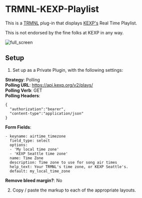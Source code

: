 # TRMNL-KEXP-Playlist

This is a [TRMNL](https://usetrmnl.com/) plug-in that displays [KEXP's](https://kexp.org) Real Time Playlist.

This is not endorsed by the fine folks at KEXP in any way. 

![full_screen](https://github.com/user-attachments/assets/9959d8a8-4451-4361-bac1-bef1f6110bc5)

## Setup

1. Set up as a Private Plugin, with the following settings:

**Strategy**: Polling\
**Polling URL**: https://api.kexp.org/v2/plays/ \
**Polling Verb**: GET\
**Polling Headers**:
```
{
  "authorization":"bearer",
  "content-type":"application/json"
}
```
**Form Fields**:
```
- keyname: airtime_timezone
  field_type: select
  options:
  - 'My local time zone'
  - 'KEXP Seattle time zone'
  name: Time Zone
  description: Time zone to use for song air times
  help_text: Your TRMNL's time zone, or KEXP Seattle's.
  default: my_local_time_zone
  ```
**Remove bleed margin?**: No

2. Copy / paste the markup to each of the appropriate layouts.